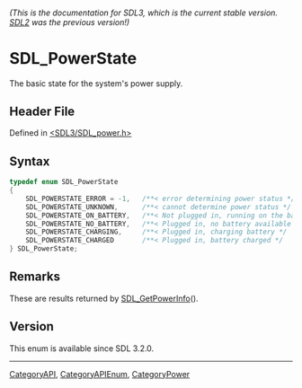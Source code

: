 ###### (This is the documentation for SDL3, which is the current stable version. [SDL2](https://wiki.libsdl.org/SDL2/) was the previous version!)
# SDL_PowerState

The basic state for the system's power supply.

## Header File

Defined in [<SDL3/SDL_power.h>](https://github.com/libsdl-org/SDL/blob/main/include/SDL3/SDL_power.h)

## Syntax

```c
typedef enum SDL_PowerState
{
    SDL_POWERSTATE_ERROR = -1,   /**< error determining power status */
    SDL_POWERSTATE_UNKNOWN,      /**< cannot determine power status */
    SDL_POWERSTATE_ON_BATTERY,   /**< Not plugged in, running on the battery */
    SDL_POWERSTATE_NO_BATTERY,   /**< Plugged in, no battery available */
    SDL_POWERSTATE_CHARGING,     /**< Plugged in, charging battery */
    SDL_POWERSTATE_CHARGED       /**< Plugged in, battery charged */
} SDL_PowerState;
```

## Remarks

These are results returned by [SDL_GetPowerInfo](SDL_GetPowerInfo)().

## Version

This enum is available since SDL 3.2.0.

----
[CategoryAPI](CategoryAPI), [CategoryAPIEnum](CategoryAPIEnum), [CategoryPower](CategoryPower)

